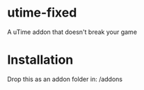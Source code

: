 # utime-fixed
A uTime addon that doesn't break your game


# Installation
Drop this as an addon folder in: <garrysmod>/addons
